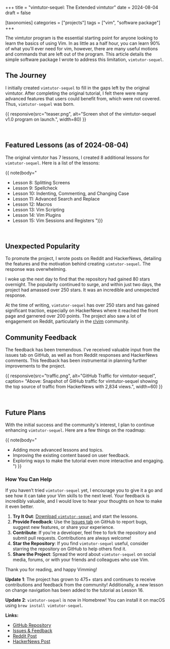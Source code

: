 +++
title = "vimtutor-sequel: The Extended vimtutor"
date = 2024-08-04
draft = false

[taxonomies]
categories = ["projects"]
tags = ["vim", "software package"]
+++

The vimtutor program is the essential starting point for anyone looking to learn
the basics of using Vim. In as little as a half hour, you can learn 90% of what
you'll ever need for vim, however, there are many useful motions and commands
that are left out of the program. This article details the simple software
package I wrote to address this limitation, `vimtutor-sequel`.

<!-- more -->

## The Journey

I initially created `vimtutor-sequel` to fill in the gaps left by the original
vimtutor. After completing the original tutorial, I felt there were many
advanced features that users could benefit from, which were not covered. Thus,
`vimtutor-sequel` was born.

{{
    responsive(src="teaser.png",
    alt="Screen shot of the vimtutor-sequel v1.0 program on launch.",
    width=80)
}}

<br>

## Featured Lessons (as of 2024-08-04)

The original vimtutor has 7 lessons, I created 8 additional lessons for
`vimtutor-sequel`. Here is a list of the lessons:

{{ note(body="

- Lesson 8: Splitting Screens
- Lesson 9: Spellcheck
- Lesson 10: Indenting, Commenting, and Changing Case
- Lesson 11: Advanced Search and Replace
- Lesson 12: Macros
- Lesson 13: Vim Scripting
- Lesson 14: Vim Plugins
- Lesson 15: Vim Sessions and Registers
  ")}}

<br>

## Unexpected Popularity

To promote the project, I wrote posts on Reddit and HackerNews, detailing the
features and the motivation behind creating `vimtutor-sequel`. The response was
overwhelming.

I woke up the next day to find that the repository had gained 80 stars
overnight. The popularity continued to surge, and within just two days, the
project had amassed over 250 stars. It was an incredible and unexpected response.

At the time of writing, `vimtutor-sequel` has over 250 stars and has gained
significant traction, especially on HackerNews where it reached the front page
and garnered over 200 points. The project also saw a lot of engagement on
Reddit, particularly in the [r/vim](https://www.reddit.com/r/vim/) community.

## Community Feedback

The feedback has been tremendous. I've received valuable input from the issues
tab on GitHub, as well as from Reddit responses and HackerNews comments. This
feedback has been instrumental in planning further improvements to the project.

{{
    responsive(src="traffic.png",
    alt="GitHub Traffic for vimtutor-sequel",
    caption=
    "Above: Snapshot of GitHub traffic for vimtutor-sequel showing the top
    source of traffic from HackerNews with 2,834 views.",
    width=60)
}}

<br>

## Future Plans

With the initial success and the community's interest, I plan to continue
enhancing `vimtutor-sequel`. Here are a few things on the roadmap:

{{ note(body="

- Adding more advanced lessons and topics.
- Improving the existing content based on user feedback.
- Exploring ways to make the tutorial even more interactive and engaging.
  ")
  }}

### How You Can Help

If you haven’t tried `vimtutor-sequel` yet, I encourage you to give it a go and
see how it can take your Vim skills to the next level. Your feedback is
incredibly valuable, and I would love to hear your thoughts on how to make it
even better.

1. **Try It Out**: [Download
   `vimtutor-sequel`](https://github.com/micahkepe/vimtutor-sequel) and start
   the lessons.
2. **Provide Feedback**: Use the [Issues
   tab](https://github.com/micahkepe/vimtutor-sequel/issues) on GitHub to
   report bugs, suggest new features, or share your experience.
3. **Contribute**: If you're a developer, feel free to fork the repository
   and submit pull requests. Contributions are always welcome!
4. **Star the Repository**: If you find `vimtutor-sequel` useful, consider
   starring the repository on GitHub to help others find it.
5. **Share the Project**: Spread the word about `vimtutor-sequel` on social
   media, forums, or with your friends and colleagues who use Vim.

Thank you for reading, and happy Vimming!

**Update 1**: The project has grown to 475+ stars and continues to receive
contributions and feedback from the community! Additionally, a new lesson on
change navigation has been added to the tutorial as Lesson 16.

**Update 2**: `vimtutor-sequel` is now in Homebrew! You can install it on macOS
using `brew install vimtutor-sequel`.

**Links:**

- [GitHub Repository](https://github.com/micahkepe/vimtutor-sequel)
- [Issues & Feedback](https://github.com/micahkepe/vimtutor-sequel/issues)
- [Reddit Post](https://www.reddit.com/r/vim/comments/1eipuan/i_made_an_extended_version_of_vimtutor/)
- [HackerNews Post](https://news.ycombinator.com/item?id=41144843)
